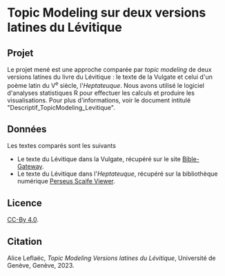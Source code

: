 # Topic Modeling sur deux versions latines du Lévitique


## Projet
Le projet mené est une  approche comparée par _topic modeling_ de deux versions latines du livre du Lévitique : le texte de la Vulgate et celui d'un poème latin du V<sup>e</sup> siècle, l'_Heptateuque_. Nous avons utilisé le logiciel d'analyses statistiques R pour effectuer les calculs et produire les visualisations. Pour plus d'informations, voir le document  intitulé "Descriptif_TopicModeling_Levitique".

## Données
Les textes comparés sont les suivants
* Le texte du Lévitique dans la Vulgate, récupéré sur le site [Bible-Gateway](https://www.biblegateway.com/passage/?search=Leviticus%201&version=VULGATE).
* Le texte du Lévitique dans l'_Heptateuque_, récupéré sur la bibliothèque numérique [Perseus Scaife Viewer](https://scaife.perseus.org/reader/urn:cts:latinLit:stoa0104c.stoa001.opp-lat1:leviticus/?q=leviticus&qk=form).

## Licence
[CC-By 4.0](https://creativecommons.org/licenses/by/4.0/).

## Citation
Alice Leflaëc, _Topic Modeling Versions latines du Lévitique_, Université de Genève, Genève, 2023.
